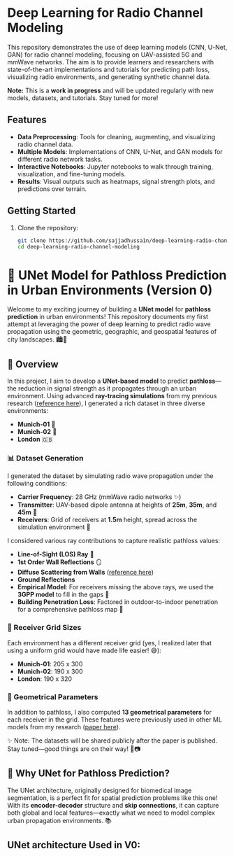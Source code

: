 # Deep Learning for Radio Channel Modeling

This repository demonstrates the use of deep learning models (CNN, U-Net, GAN) for radio channel modeling, focusing on UAV-assisted 5G and mmWave networks. The aim is to provide learners and researchers with state-of-the-art implementations and tutorials for predicting path loss, visualizing radio environments, and generating synthetic channel data.

**Note:** This is a **work in progress** and will be updated regularly with new models, datasets, and tutorials. Stay tuned for more!
## Features
- **Data Preprocessing**: Tools for cleaning, augmenting, and visualizing radio channel data.
- **Multiple Models**: Implementations of CNN, U-Net, and GAN models for different radio network tasks.
- **Interactive Notebooks**: Jupyter notebooks to walk through training, visualization, and fine-tuning models.
- **Results**: Visual outputs such as heatmaps, signal strength plots, and predictions over terrain.

## Getting Started
1. Clone the repository:
   ```bash
   git clone https://github.com/sajjadhussa1n/deep-learning-radio-channel-modeling.git
   cd deep-learning-radio-channel-modeling

# 📡 UNet Model for Pathloss Prediction in Urban Environments (Version 0)

Welcome to my exciting journey of building a **UNet model** for **pathloss prediction** in urban environments! This repository documents my first attempt at leveraging the power of deep learning to predict radio wave propagation using the geometric, geographic, and geospatial features of city landscapes. 🏙️📶

## 🌟 Overview

In this project, I aim to develop a **UNet-based model** to predict **pathloss**—the reduction in signal strength as it propagates through an urban environment. Using advanced **ray-tracing simulations** from my previous research ([reference here](#)), I generated a rich dataset in three diverse environments:

- **Munich-01** 📍
- **Munich-02** 📍
- **London** 🇬🇧

### 📊 Dataset Generation

I generated the dataset by simulating radio wave propagation under the following conditions:

- **Carrier Frequency**: 28 GHz (mmWave radio networks ✨)
- **Transmitter**: UAV-based dipole antenna at heights of **25m**, **35m**, and **45m** 📡
- **Receivers**: Grid of receivers at **1.5m** height, spread across the simulation environment 🎯

I considered various ray contributions to capture realistic pathloss values:

- **Line-of-Sight (LOS) Ray** 🔦
- **1st Order Wall Reflections** 🪞
- **Diffuse Scattering from Walls**  ([reference here](#))
- **Ground Reflections** 
- **Empirical Model**: For receivers missing the above rays, we used the **3GPP model** to fill in the gaps 📏
- **Building Penetration Loss**: Factored in outdoor-to-indoor penetration for a comprehensive pathloss map 🏢

### 📐 Receiver Grid Sizes

Each environment has a different receiver grid (yes, I realized later that using a uniform grid would have made life easier! 😅):

- **Munich-01**: 205 x 300
- **Munich-02**: 190 x 300
- **London**: 190 x 320

### 📏 Geometrical Parameters

In addition to pathloss, I also computed **13 geometrical parameters** for each receiver in the grid. These features were previously used in other ML models from my research ([paper here](#)).

✨ Note: The datasets will be shared publicly after the paper is published. Stay tuned—good things are on their way! 🚀📷

## 🚀 Why UNet for Pathloss Prediction?

The UNet architecture, originally designed for biomedical image segmentation, is a perfect fit for spatial prediction problems like this one! With its **encoder-decoder** structure and **skip connections**, it can capture both global and local features—exactly what we need to model complex urban propagation environments. 📚

## UNet architecture Used in V0:


